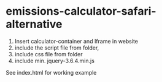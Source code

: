 # emissions-calculator-safari-alternative

1) Insert calculator-container and Iframe in website
2) include the script file from folder, 
3) include css file from folder 
4) include min. jquery-3.6.4.min.js 

See index.html for working example

